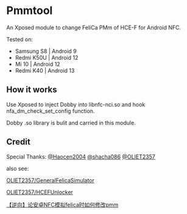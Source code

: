 # Pmmtool

An Xposed module to change FeliCa PMm of HCE-F for Android NFC.

Tested on:

- Samsung S8 | Android 9
- Redmi K50U | Android 12
- Mi 10 | Android 12
- Redmi K40 | Android 13

## How it works

Use Xposed to inject Dobby into libnfc-nci.so and hook nfa_dm_check_set_config function.

Dobby .so library is bulit and carried in this module.

## Credit

Special Thanks: [@Haocen2004](https://github.com/Haocen2004) [@shacha086](https://github.com/shacha086) [@OLIET2357](https://github.com/OLIET2357)

also see:

[OLIET2357/GeneralFelicaSimulator](https://github.com/OLIET2357/GeneralFelicaSimulator)

[OLIET2357/HCEFUnlocker](https://github.com/OLIET2357/HCEFUnlocker)

[【逆向】论安卓NFC模拟felica时如何修改pmm](https://tqlwsl.moe/index.php/archives/2233/)
